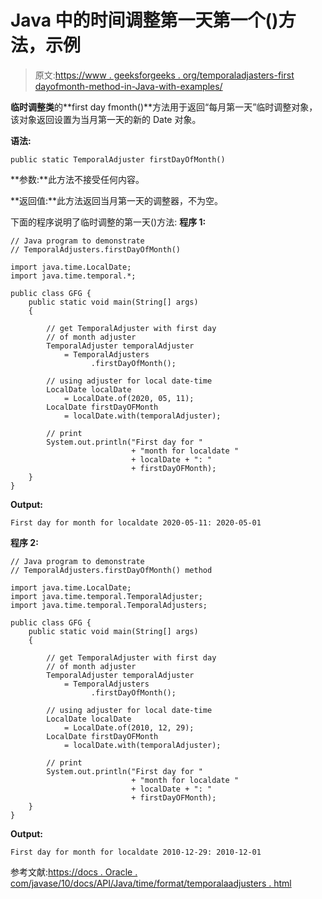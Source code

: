 # Java 中的时间调整第一天第一个()方法，示例

> 原文:[https://www . geeksforgeeks . org/temporaladjasters-first dayofmonth-method-in-Java-with-examples/](https://www.geeksforgeeks.org/temporaladjusters-firstdayofmonth-method-in-java-with-examples/)

**临时调整类**的**first day fmonth()**方法用于返回“每月第一天”临时调整对象，该对象返回设置为当月第一天的新的 Date 对象。

**语法:**

```
public static TemporalAdjuster firstDayOfMonth()

```

**参数:**此方法不接受任何内容。

**返回值:**此方法返回当月第一天的调整器，不为空。

下面的程序说明了临时调整的第一天()方法:
**程序 1:**

```
// Java program to demonstrate
// TemporalAdjusters.firstDayOfMonth()

import java.time.LocalDate;
import java.time.temporal.*;

public class GFG {
    public static void main(String[] args)
    {

        // get TemporalAdjuster with first day
        // of month adjuster
        TemporalAdjuster temporalAdjuster
            = TemporalAdjusters
                  .firstDayOfMonth();

        // using adjuster for local date-time
        LocalDate localDate
            = LocalDate.of(2020, 05, 11);
        LocalDate firstDayOFMonth
            = localDate.with(temporalAdjuster);

        // print
        System.out.println("First day for "
                           + "month for localdate "
                           + localDate + ": "
                           + firstDayOFMonth);
    }
}
```

**Output:**

```
First day for month for localdate 2020-05-11: 2020-05-01

```

**程序 2:**

```
// Java program to demonstrate
// TemporalAdjusters.firstDayOfMonth() method

import java.time.LocalDate;
import java.time.temporal.TemporalAdjuster;
import java.time.temporal.TemporalAdjusters;

public class GFG {
    public static void main(String[] args)
    {

        // get TemporalAdjuster with first day
        // of month adjuster
        TemporalAdjuster temporalAdjuster
            = TemporalAdjusters
                  .firstDayOfMonth();

        // using adjuster for local date-time
        LocalDate localDate
            = LocalDate.of(2010, 12, 29);
        LocalDate firstDayOFMonth
            = localDate.with(temporalAdjuster);

        // print
        System.out.println("First day for "
                           + "month for localdate "
                           + localDate + ": "
                           + firstDayOFMonth);
    }
}
```

**Output:**

```
First day for month for localdate 2010-12-29: 2010-12-01

```

参考文献:[https://docs . Oracle . com/javase/10/docs/API/Java/time/format/temporalaadjusters . html](https://docs.oracle.com/javase/10/docs/api/java/time/format/TemporalAdjusters.html)